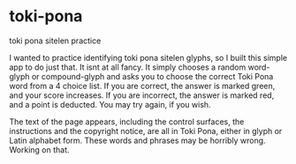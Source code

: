 # toki-pona

toki pona sitelen practice

I wanted to practice identifying toki pona sitelen glyphs, 
so I built this simple app to do just that. It isnt at all fancy.
It simply chooses a random word-glyph or compound-glyph and asks you
to choose the correct Toki Pona word from a 4 choice list.
If you are correct, the answer is marked green, and your score 
increases. If you are incorrect, the answer is marked red, and a point 
is deducted. You may try again, if you wish.

The text of the page appears, including the control surfaces, 
the instructions and the copyright notice, are all in Toki Pona,
either in glyph or Latin alphabet form. These words and phrases may be
horribly wrong. Working on that.
